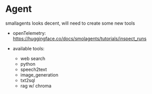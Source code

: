 # Agent

smallagents looks decent, will need to create some new tools

- openTelemetry: https://huggingface.co/docs/smolagents/tutorials/inspect_runs

- available tools: 
    - web search
    - python
    - speech2text
    - image_generation
    - txt2sql
    - rag w/ chroma